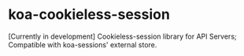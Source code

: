 # koa-cookieless-session
[Currently in development] Cookieless-session library for API Servers; Compatible with koa-sessions' external store.
